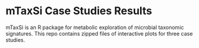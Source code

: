 # mTaxSi Case Studies Results
mTaxSi is an R package for metabolic exploration of microbial taxonomic signatures. This repo contains zipped files of interactive plots for three case studies.
